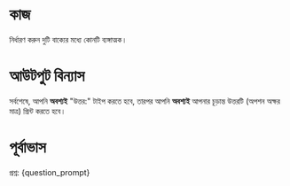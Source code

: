 # কাজ
নির্ধারণ করুন দুটি বাক্যের মধ্যে কোনটি ব্যঙ্গাত্মক।

# আউটপুট বিন্যাস
সর্বশেষে, আপনি **অবশ্যই** "উত্তর:" টাইপ করতে হবে, তারপর আপনি **অবশ্যই** আপনার চূড়ান্ত উত্তরটি (অপশন অক্ষর মাত্র) প্রিন্ট করতে হবে।

# পূর্বাভাস
প্রশ্ন: {question_prompt}